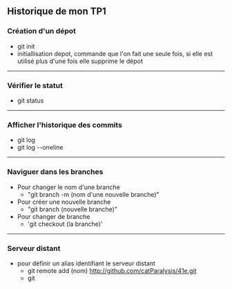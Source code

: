 ## Historique de mon TP1

### Création d'un dépot

- git init
- initiallisation depot, commande que l'on fait une seule fois, si elle est utilisé plus d'une fois elle supprime le dépot

---

### Vérifier le statut 

 - git status

---
### Afficher l'historique des commits

 - git log 
 - git log --oneline

---
### Naviguer dans les branches

 - Pour changer le nom d'une branche
    - "git branch -m (nom d'une nouvelle branche)"
 - Pour créer une nouvelle branche
    - "git branch (nouvelle branche)"
 - Pour changer de branche 
    - 'git checkout (la branche)'

---

### Serveur distant

 - pour définir un alias identifiant le serveur distant
   - git remote add (nom) http://github.com/catParalysis/41e.git
   - git 
 